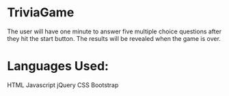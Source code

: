 # TriviaGame

The user will have one minute to answer five multiple choice questions after they hit the start button. The results will be revealed when the game is over. 

# Languages Used:
HTML
Javascript
jQuery
CSS Bootstrap

